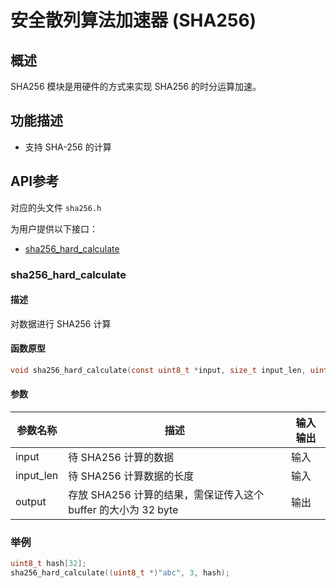 # 安全散列算法加速器 (SHA256)

## 概述

SHA256 模块是用硬件的方式来实现 SHA256 的时分运算加速。

## 功能描述

- 支持 SHA-256 的计算

## API参考

对应的头文件 `sha256.h`

为用户提供以下接口：

- [sha256\_hard\_calculate](#sha256hardcalculate)

### sha256\_hard\_calculate

#### 描述

对数据进行 SHA256 计算

#### 函数原型

```c
void sha256_hard_calculate(const uint8_t *input, size_t input_len, uint8_t *output);
```

#### 参数

| 参数名称      |  描述                 |  输入输出   |
| --------     | -----                | ----     |
| input          | 待 SHA256 计算的数据     | 输入        |
| input\_len     | 待 SHA256 计算数据的长度 | 输入       |
| output        |存放 SHA256 计算的结果，需保证传入这个 buffer 的大小为 32 byte | 输出|

### 举例

```c
uint8_t hash[32];
sha256_hard_calculate((uint8_t *)"abc", 3, hash);
```
